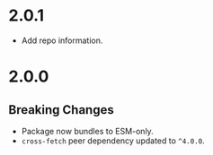 # 2.0.1

- Add repo information.

# 2.0.0

## Breaking Changes

- Package now bundles to ESM-only.
- `cross-fetch` peer dependency updated to `^4.0.0`.